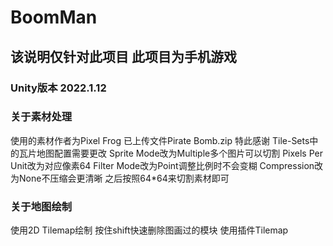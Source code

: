 # BoomMan
## 该说明仅针对此项目 此项目为手机游戏
### Unity版本 2022.1.12  

### 关于素材处理  
使用的素材作者为Pixel Frog 已上传文件Pirate Bomb.zip 特此感谢
Tile-Sets中的瓦片地图配置需要更改 Sprite Mode改为Multiple多个图片可以切割 Pixels Per Unit改为对应像素64 Filter Mode改为Point调整比例时不会变糊 Compression改为None不压缩会更清晰 之后按照64*64来切割素材即可

### 关于地图绘制
使用2D Tilemap绘制 按住shift快速删除图画过的模块 使用插件Tilemap 
